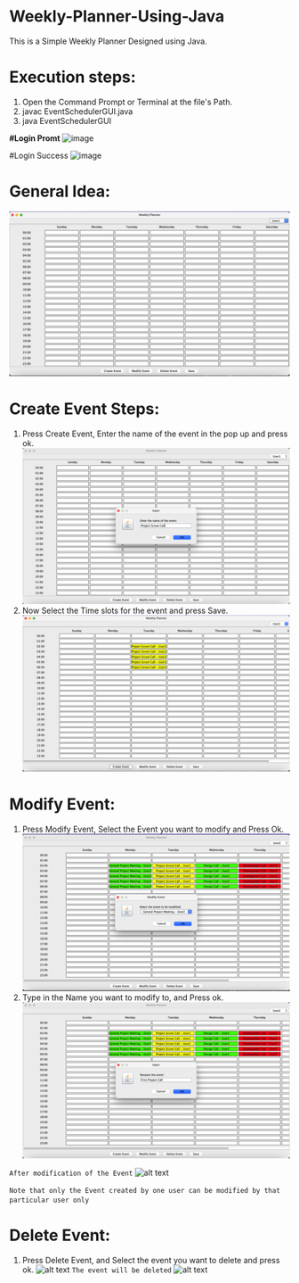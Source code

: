 # Weekly-Planner-Using-Java
This is a Simple Weekly Planner Designed using Java.

# Execution steps:
1. Open the Command Prompt or Terminal at the file's Path.
2. javac EventSchedulerGUI.java
3. java EventSchedulerGUI

**#Login Promt**
![image](https://github.com/Sunilkumarkalagarla/Weekly-Planner-Using-Java/assets/152442579/e1420eee-2d00-4811-897d-2ba607a42202)

#Login Success
![image](https://github.com/Sunilkumarkalagarla/Weekly-Planner-Using-Java/assets/152442579/4857763a-ce23-4cba-a56a-6cc02e9600fb)




# General Idea:
![alt text](./Output%20Screenshots/image.png)

# Create Event Steps:
1. Press Create Event, Enter the name of the event in the pop up and press ok.
![alt text](./Output%20Screenshots/image-1.png)
2. Now Select the Time slots for the event and press Save.
![alt text](./Output%20Screenshots/image-2.png)

# Modify Event:
1. Press Modify Event, Select the Event you want to modify and Press Ok.
![alt text](./Output%20Screenshots/image-3.png)
2. Type in the Name you want to modify to, and Press ok.
![alt text](./Output%20Screenshots/image-4.png)

``` After modification of the Event ```
![alt text](./Output%20Screenshots/image-5.png)

``` Note that only the Event created by one user can be modified by that particular user only ```

# Delete Event:
1. Press Delete Event, and Select the event you want to delete and press ok.
![alt text](./Output%20Screenshots/image-6.png)
``` The event will be deleted ```
![alt text](./Output%20Screenshots/image-7.png)


